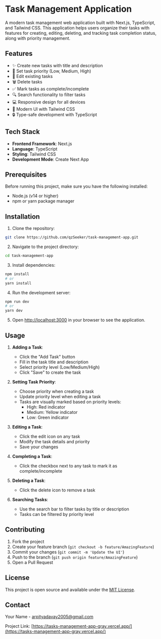 # Task Management Application

A modern task management web application built with Next.js, TypeScript, and Tailwind CSS. This application helps users organize their tasks with features for creating, editing, deleting, and tracking task completion status, along with priority management.

## Features

- ✨ Create new tasks with title and description
- 🎯 Set task priority (Low, Medium, High)
- 📝 Edit existing tasks
- 🗑️ Delete tasks
- ✅ Mark tasks as complete/incomplete
- 🔍 Search functionality to filter tasks
- 💻 Responsive design for all devices
- 🎨 Modern UI with Tailwind CSS
- 🔒 Type-safe development with TypeScript

## Tech Stack

- **Frontend Framework**: Next.js
- **Language**: TypeScript
- **Styling**: Tailwind CSS
- **Development Mode**: Create Next App

## Prerequisites

Before running this project, make sure you have the following installed:
- Node.js (v14 or higher)
- npm or yarn package manager

## Installation

1. Clone the repository:
```bash
git clone https://github.com/qzSeeker/task-management-app.git
```

2. Navigate to the project directory:
```bash
cd task-management-app
```

3. Install dependencies:
```bash
npm install
# or
yarn install
```

4. Run the development server:
```bash
npm run dev
# or
yarn dev
```

5. Open [http://localhost:3000](http://localhost:3000) in your browser to see the application.

## Usage

1. **Adding a Task**:
   - Click the "Add Task" button
   - Fill in the task title and description
   - Select priority level (Low/Medium/High)
   - Click "Save" to create the task

2. **Setting Task Priority**:
   - Choose priority when creating a task
   - Update priority level when editing a task
   - Tasks are visually marked based on priority levels:
     - High: Red indicator
     - Medium: Yellow indicator
     - Low: Green indicator

3. **Editing a Task**:
   - Click the edit icon on any task
   - Modify the task details and priority
   - Save your changes

4. **Completing a Task**:
   - Click the checkbox next to any task to mark it as complete/incomplete

5. **Deleting a Task**:
   - Click the delete icon to remove a task

6. **Searching Tasks**:
   - Use the search bar to filter tasks by title or description
   - Tasks can be filtered by priority level

## Contributing

1. Fork the project
2. Create your feature branch (`git checkout -b feature/AmazingFeature`)
3. Commit your changes (`git commit -m 'Update the UI'`)
4. Push to the branch (`git push origin feature/AmazingFeature`)
5. Open a Pull Request

## License

This project is open source and available under the [MIT License](LICENSE).

## Contact

Your Name - [arpityadavay2005@gmail.com](mailto:arpityadavay2005@gmail.com)

Project Link: [https://tasks-management-app-gray.vercel.app/](https://tasks-management-app-gray.vercel.app/)
